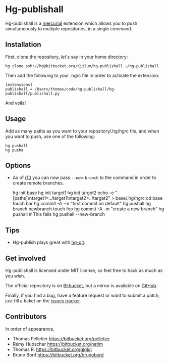 Hg-publishall
=============

Hg-publishall is a [mercurial](http://mercurial.selenic.com/) extension which
allows you to push simultaneously to multiple repositories, in a single
command.

Installation
------------

First, clone the repository, let's say in your home directory:

    hg clone ssh://hg@bitbucket.org/Kizlum/hg-publishall ~/hg-publishall

Then add the following to your .hgrc file in order to activate the extension:

    [extensions]
    publishall = /Users/thomas/code/hg-publishall/hg-publishall/publishall.py

And voilà!

Usage
-----

Add as many paths as you want to your repository/.hg/hgrc file, and when you
want to push, use one of the following:

    hg pushall
    hg pusha

Options
-------

* As of [r10](https://bitbucket.org/pelletier/hg-publishall/changeset/03300c2a1121)
  you can now pass `--new-branch` to the command in order to create remote
  branches.

    hg init base
    hg init target1
    hg init target2
    echo -e "[paths]\ntarget1=../target1\ntarget2=../target2" > base/.hg/hgrc
    cd base
    touch bar
    hg commit -A -m "first commit on default"
    hg pushall
    hg branch newbranch
    touch foo
    hg commit -A -m "create a new branch"
    hg pushall # This fails
    hg pushall --new-branch

Tips
----

* Hg-publish plays great with [hg-git](http://hg-git.github.com/).

Get involved
------------

Hg-publishall is licensed under MIT license, so feel free to hack as much as
you wish.

The official repository is on
[Bitbucket](http://bitbucket.org/pelletier/hg-publishall/), but a mirror is
available on [GitHub](http://github.com/pelletier/hg_publishall/).

Finally, if you find a bug, have a feature request or want to submit a patch,
just fill a ticket on the [issues
tracker](http://bitbucket.org/pelletier/hg-publishall/issues).

Contributors
------------

In order of appearance,

* Thomas Pelletier <https://bitbucket.org/pelletier>
* Rémy Hubscher <https://bitbucket.org/natim>
* Thomas R. <https://bitbucket.org/glglgl>
* Bruno Bord <https://bitbucket.org/brunobord>
